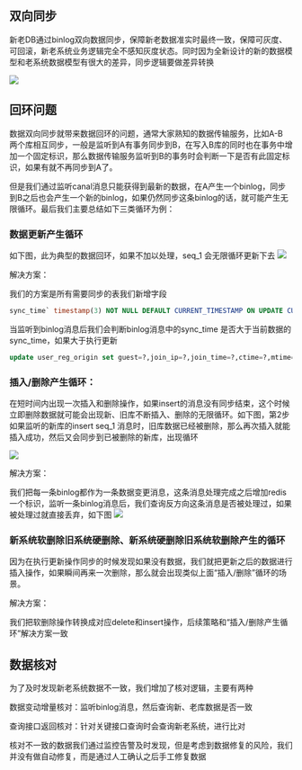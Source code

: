 
## 双向同步


新老DB通过binlog双向数据同步，保障新老数据准实时最终一致，保障可灰度、可回滚，新老系统业务逻辑完全不感知灰度状态。同时因为全新设计的新的数据模型和老系统数据模型有很大的差异，同步逻辑要做差异转换

![](https://zhaosi-1253759587.cos.ap-nanjing.myqcloud.com/files/obsidian/picture/20231026193941.png)

## 回环问题

数据双向同步就带来数据回环的问题，通常大家熟知的数据传输服务，比如A-B 两个库相互同步，一般是监听到A有事务同步到B，在写入B库的同时也在事务中增加一个固定标识，那么数据传输服务监听到B的事务时会判断一下是否有此固定标识，如果有就不再同步到A了。

但是我们通过监听canal消息只能获得到最新的数据，在A产生一个binlog，同步到B之后也会产生一个新的binlog，如果仍然同步这条binlog的话，就可能产生无限循环。最后我们主要总结如下三类循环为例： 

### 数据更新产生循环

如下图，此为典型的数据回环，如果不加以处理，seq_1 会无限循环更新下去 
![](https://zhaosi-1253759587.cos.ap-nanjing.myqcloud.com/files/obsidian/picture/20231026194130.png)

解决方案：

我们的方案是所有需要同步的表我们新增字段 
```sql
sync_time` timestamp(3) NOT NULL DEFAULT CURRENT_TIMESTAMP ON UPDATE CURRENT_TIMESTAMP COMMENT '同步判断时间';
```

当监听到binlog消息后我们会判断binlog消息中的sync_time 是否大于当前数据的 sync_time，如果大于执行更新 
```sql
update user_reg_origin set guest=?,join_ip=?,join_time=?,ctime=?,mtime=?,sync_time=? where mid=? and sync_time<?; 
```

### 插入/删除产生循环： 
在短时间内出现一次插入和删除操作，如果insert的消息没有同步结束，这个时候立即删除数据就可能会出现新、旧库不断插入、删除的无限循环。如下图，第2步如果监听的新库的insert seq_1 消息时，旧库数据已经被删除，那么再次插入就能插入成功，然后又会同步到已被删除的新库，出现循环 

![](https://zhaosi-1253759587.cos.ap-nanjing.myqcloud.com/files/obsidian/picture/20231026194505.png)

解决方案：

我们把每一条binlog都作为一条数据变更消息，这条消息处理完成之后增加redis一个标识，监听一条binlog消息后，我们查询反方向这条消息是否被处理过，如果被处理过就直接丢弃，如下图 
![](https://zhaosi-1253759587.cos.ap-nanjing.myqcloud.com/files/obsidian/picture/20231026195026.png)

### 新系统软删除旧系统硬删除、新系统硬删除旧系统软删除产生的循环 

因为在执行更新操作同步的时候发现如果没有数据，我们就把更新之后的数据进行插入操作，如果瞬间再来一次删除，那么就会出现类似上面“插入/删除”循环的场景。

解决方案：

我们把软删除操作转换成对应delete和insert操作，后续策略和“插入/删除产生循环”解决方案一致 

## 数据核对 

为了及时发现新老系统数据不一致，我们增加了核对逻辑，主要有两种

数据变动增量核对：监听binlog消息，然后查询新、老库数据是否一致

查询接口返回核对：针对关键接口查询时会查询新老系统，进行比对

核对不一致的数据我们通过监控告警及时发现，但是考虑到数据修复的风险，我们并没有做自动修复，而是通过人工确认之后手工修复数据 